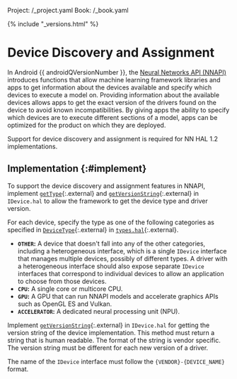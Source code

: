 Project: /_project.yaml
Book: /_book.yaml

{% include "_versions.html" %}

<!--
  Copyright 2019 The Android Open Source Project

  Licensed under the Apache License, Version 2.0 (the "License");
  you may not use this file except in compliance with the License.
  You may obtain a copy of the License at

      http://www.apache.org/licenses/LICENSE-2.0

  Unless required by applicable law or agreed to in writing, software
  distributed under the License is distributed on an "AS IS" BASIS,
  WITHOUT WARRANTIES OR CONDITIONS OF ANY KIND, either express or implied.
  See the License for the specific language governing permissions and
  limitations under the License.
-->

# Device Discovery and Assignment

In Android {{ androidQVersionNumber }}, the
[Neural Networks API (NNAPI)](/devices/neural-networks/)
introduces functions that allow
machine learning framework
libraries and apps to get information about the devices available and
specify which devices to execute a model on. Providing information about the
available devices allows apps to get the exact version of the drivers
found on the device to avoid known incompatibilities. By giving apps the
ability to specify which devices are to execute different sections of a model,
apps can be optimized for the product on which they are deployed.

Support for device discovery and assignment is required for NN HAL 1.2
implementations.

## Implementation {:#implement}

To support the device discovery and assignment features in NNAPI, implement
[`getType`](https://android.googlesource.com/platform/hardware/interfaces/+/refs/heads/master/neuralnetworks/1.2/IDevice.hal#76){:.external}
and
[`getVersionString`](https://android.googlesource.com/platform/hardware/interfaces/+/refs/heads/master/neuralnetworks/1.2/IDevice.hal#56){:.external}
in `IDevice.hal` to allow the framework to get the device type and driver
version.

For each device, specify the type as one of the following categories as
specified in
[`DeviceType`](https://android.googlesource.com/platform/hardware/interfaces/+/refs/heads/master/neuralnetworks/1.2/types.hal#4737){:.external}
in
[`types.hal`](https://android.googlesource.com/platform/hardware/interfaces/+/refs/heads/master/neuralnetworks/1.2/types.hal){:.external}.

+   **`OTHER`:** A device that doesn't fall into any of the other
    categories, including a heterogeneous interface, which is a single `IDevice`
    interface that manages multiple devices, possibly of different types. A
    driver with a heterogeneous interface should also expose
    separate `IDevice` interfaces that correspond to individual devices to
    allow an application to choose from those devices.
+   **`CPU`:** A single core or multicore CPU.
+   **`GPU`:** A GPU that can run NNAPI models and accelerate graphics APIs such
    as OpenGL ES and Vulkan.
+   **`ACCELERATOR`:** A dedicated neural processing unit (NPU).

Implement
[`getVersionString`](https://android.googlesource.com/platform/hardware/interfaces/+/refs/heads/master/neuralnetworks/1.2/IDevice.hal#56){:.external}
in `IDevice.hal` for getting the version string of the device implementation.
This method must return a string that is human readable. The format of the
string is vendor specific. The version string must be different for each new
version of a driver.

The name of the `IDevice` interface must follow the `{VENDOR}-{DEVICE_NAME}`
format.
